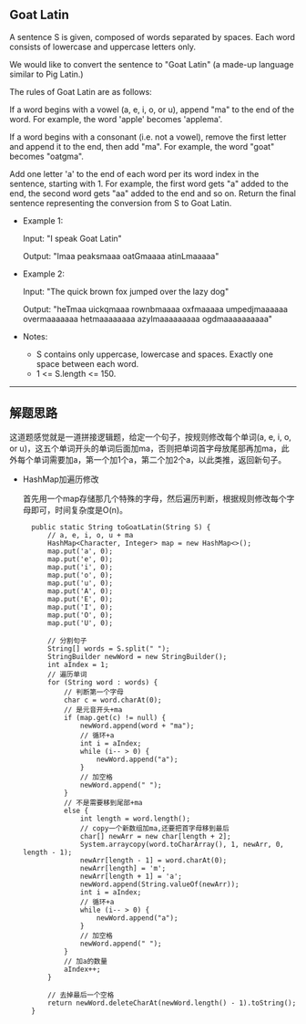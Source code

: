 ## Goat Latin

A sentence S is given, composed of words separated by spaces. Each word consists of lowercase and uppercase letters only.

We would like to convert the sentence to "Goat Latin" (a made-up language similar to Pig Latin.)

The rules of Goat Latin are as follows:

If a word begins with a vowel (a, e, i, o, or u), append "ma" to the end of the word.
For example, the word 'apple' becomes 'applema'.
 
If a word begins with a consonant (i.e. not a vowel), remove the first letter and append it to the end, then add "ma".
For example, the word "goat" becomes "oatgma".
 
Add one letter 'a' to the end of each word per its word index in the sentence, starting with 1.
For example, the first word gets "a" added to the end, the second word gets "aa" added to the end and so on.
Return the final sentence representing the conversion from S to Goat Latin. 

 

- Example 1:

  Input: "I speak Goat Latin"

  Output: "Imaa peaksmaaa oatGmaaaa atinLmaaaaa"

- Example 2:

  Input: "The quick brown fox jumped over the lazy dog"

  Output: "heTmaa uickqmaaa rownbmaaaa oxfmaaaaa umpedjmaaaaaa overmaaaaaaa hetmaaaaaaaa azylmaaaaaaaaa ogdmaaaaaaaaaa"
 

- Notes:

  - S contains only uppercase, lowercase and spaces. Exactly one space between each word. 
  - 1 <= S.length <= 150.
---

## 解题思路

这道题感觉就是一道拼接逻辑题，给定一个句子，按规则修改每个单词(a, e, i, o, or u)，这五个单词开头的单词后面加ma，否则把单词首字母放尾部再加ma，此外每个单词需要加a，第一个加1个a，第二个加2个a，以此类推，返回新句子。

- HashMap加遍历修改

  首先用一个map存储那几个特殊的字母，然后遍历判断，根据规则修改每个字母即可，时间复杂度是O(n)。

  ```
	public static String toGoatLatin(String S) {
		// a, e, i, o, u + ma
		HashMap<Character, Integer> map = new HashMap<>();
		map.put('a', 0);
		map.put('e', 0);
		map.put('i', 0);
		map.put('o', 0);
		map.put('u', 0);
		map.put('A', 0);
		map.put('E', 0);
		map.put('I', 0);
		map.put('O', 0);
		map.put('U', 0);

		// 分割句子
		String[] words = S.split(" ");
		StringBuilder newWord = new StringBuilder();
		int aIndex = 1;
		// 遍历单词
		for (String word : words) {
			// 判断第一个字母
			char c = word.charAt(0);
			// 是元音开头+ma
			if (map.get(c) != null) {
				newWord.append(word + "ma");
				// 循环+a
				int i = aIndex;
				while (i-- > 0) {
					newWord.append("a");
				}
				// 加空格
				newWord.append(" ");
			}
			// 不是需要移到尾部+ma
			else {
				int length = word.length();
				// copy一个新数组加ma,还要把首字母移到最后
				char[] newArr = new char[length + 2];
				System.arraycopy(word.toCharArray(), 1, newArr, 0, length - 1);
				newArr[length - 1] = word.charAt(0);
				newArr[length] = 'm';
				newArr[length + 1] = 'a';
				newWord.append(String.valueOf(newArr));
				int i = aIndex;
				// 循环+a
				while (i-- > 0) {
					newWord.append("a");
				}
				// 加空格
				newWord.append(" ");
			}
			// 加a的数量
			aIndex++;
		}

		// 去掉最后一个空格
		return newWord.deleteCharAt(newWord.length() - 1).toString();
	}
  ```
